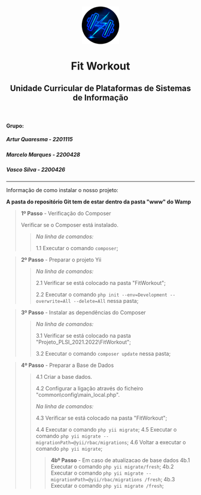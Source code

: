 <p align="center">
    <a href="https://github.com/ArturMarceloVascoIPL/Projeto_PLSI_2021.2022" target="_blank">
        <img src="fitworkout_logo.png" height="100px">
    </a>
    <h1 align="center">Fit Workout</h1>
    <h2 align="center">Unidade Curricular de Plataformas de Sistemas de Informação</h2>
    <br>
	<h4>Grupo:</h4>
	<h5>Artur Quaresma - 2201115</h5>
	<h5>Marcelo Marques - 2200428</h5>
	<h5>Vasco Silva - 2200426</h5>
</p>

---

Informação de como instalar o nosso projeto:

**A pasta do repositório Git tem de estar dentro da pasta "www" do Wamp**

> **1º Passo** - Verificação do Composer
>
> Verificar se o Composer está instalado.
>
> > _Na linha de comandos:_
> >
> > 1.1 Executar o comando `composer`;

> **2º Passo** - Preparar o projeto Yii
>
> > _Na linha de comandos:_
> >
> > 2.1 Verificar se está colocado na pasta "FitWorkout";
> >
> > 2.2 Executar o comando `php init --env=Development --overwrite=All --delete=All` nessa pasta;

> **3º Passo** - Instalar as dependências do Composer
>
> > _Na linha de comandos:_
> >
> > 3.1 Verificar se está colocado na pasta "Projeto_PLSI_2021.2022\FitWorkout";
> >
> > 3.2 Executar o comando `composer update` nessa pasta;

> **4º Passo** - Preparar a Base de Dados
>
> > 4.1 Criar a base dados.
> >
> > 4.2 Configurar a ligação através do ficheiro "common\config\main_local.php".
> >
> > _Na linha de comandos:_
> >
> > 4.3 Verificar se está colocado na pasta "FitWorkout";
> >
> > 4.4 Executar o comando `php yii migrate`;
> > 4.5 Executar o comando `php yii migrate --migrationPath=@yii/rbac/migrations`;
> > 4.6 Voltar a executar o comando `php yii migrate`;
> >
> > > **4bº Passo** - Em caso de atualizacao de base dados
> > > 4b.1 Executar o comando `php yii migrate/fresh`;
> > > 4b.2 Executar o comando `php yii migrate --migrationPath=@yii/rbac/migrations /fresh`;
> > > 4b.3 Executar o comando `php yii migrate /fresh`;
